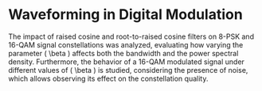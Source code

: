 # Waveforming in Digital Modulation
The impact of raised cosine and root-to-raised cosine filters on 8-PSK and 16-QAM signal constellations was analyzed, evaluating how varying the parameter \( \beta \) affects both the bandwidth and the power spectral density. Furthermore, the behavior of a 16-QAM modulated signal under different values ​​of \( \beta \) is studied, considering the presence of noise, which allows observing its effect on the constellation quality.
